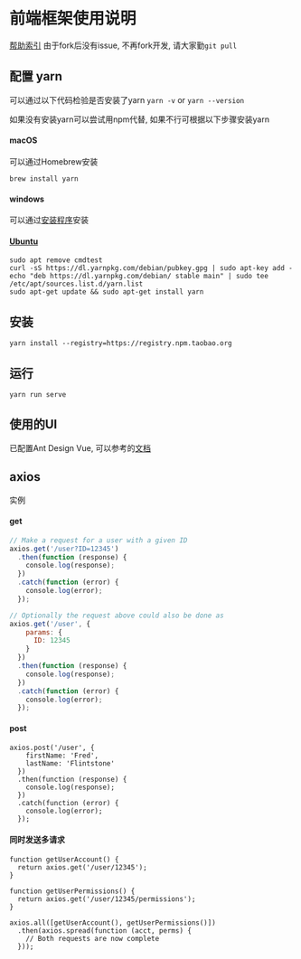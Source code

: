 # 前端框架使用说明
[帮助索引](https://www.jianshu.com/p/e2d4957993dd)
由于fork后没有issue, 不再fork开发, 请大家勤`git pull`


## 配置 yarn
可以通过以下代码检验是否安装了yarn
`yarn -v` or `yarn --version`

如果没有安装yarn可以尝试用npm代替, 如果不行可根据以下步骤安装yarn

#### macOS
可以通过Homebrew安装
```
brew install yarn
```


#### windows
可以通过[安装程序](https://yarnpkg.com/latest.msi)安装

#### [Ubuntu](https://yarnpkg.com/zh-Hans/docs/install#debian-stable)
```
sudo apt remove cmdtest
curl -sS https://dl.yarnpkg.com/debian/pubkey.gpg | sudo apt-key add -
echo "deb https://dl.yarnpkg.com/debian/ stable main" | sudo tee /etc/apt/sources.list.d/yarn.list
sudo apt-get update && sudo apt-get install yarn
```

## 安装

`yarn install --registry=https://registry.npm.taobao.org`

## 运行
`yarn run serve`


## 使用的UI

已配置Ant Design Vue, 可以参考的[文档](https://vue.ant.design/docs/vue/introduce-cn/)


## axios
实例
#### get
```js
// Make a request for a user with a given ID
axios.get('/user?ID=12345')
  .then(function (response) {
    console.log(response);
  })
  .catch(function (error) {
    console.log(error);
  });

// Optionally the request above could also be done as
axios.get('/user', {
    params: {
      ID: 12345
    }
  })
  .then(function (response) {
    console.log(response);
  })
  .catch(function (error) {
    console.log(error);
  });
```
#### post
```
axios.post('/user', {
    firstName: 'Fred',
    lastName: 'Flintstone'
  })
  .then(function (response) {
    console.log(response);
  })
  .catch(function (error) {
    console.log(error);
  });
```
#### 同时发送多请求
```
function getUserAccount() {
  return axios.get('/user/12345');
}

function getUserPermissions() {
  return axios.get('/user/12345/permissions');
}

axios.all([getUserAccount(), getUserPermissions()])
  .then(axios.spread(function (acct, perms) {
    // Both requests are now complete
  }));
```
